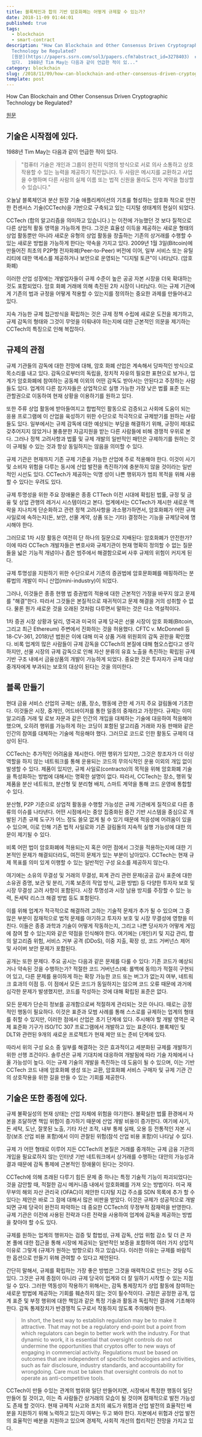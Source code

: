 ```yaml
---
title: 블록체인과 합의 기반 암호화폐는 어떻게 규제할 수 있는가?
date: 2018-11-09 01:44:01
published: true
tags:
  - blockchain
  - smart-contract
description: "How Can Blockchain and Other Consensus Driven Cryptographic
  Technology be Regulated?
  [원문](https://papers.ssrn.com/sol3/papers.cfm?abstract_id=3278403)  ## 기술은 시작점에
  있다.  1988년 Tim May는 다음과 같이 언급한 적이 있..."
category: blockchain
slug: /2018/11/09/how-can-blockchain-and-other-consensus-driven-cryptographic-technology-be-regulated/
template: post
---
```

How Can Blockchain and Other Consensus Driven Cryptographic Technology be Regulated?

[원문](https://papers.ssrn.com/sol3/papers.cfm?abstract_id=3278403)

## 기술은 시작점에 있다.

1988년 Tim May는 다음과 같이 언급한 적이 있다. 

> "컴퓨터 기술은 개인과 그룹이 완전히 익명의 방식으로 서로 의사 소통하고 상호 작용할 수 있는 능력을 제공하기 직전입니다. 두 사람은 메시지를 교환하고 사업을 수행하며 다른 사람의 실제 이름 또는 법적 신원을 몰라도 전자 계약을 협상할 수 있습니다."
 
오늘날 블록체인과 분산 원장 기술 애플리케이션의 기초를 형성하는 암호화 적으로 안전한 컨센서스 기술(CCTech)을 기반으로 구축되고 있는 디지털 생태계의 현실이 되었다.

CCTech (합의 알고리즘을 의미하고 있습니다.) 는 이전에 가능했던 것 보다 질적으로 다른 상업적 활동 영역을 가능하게 한다. 그것은 효율성 이득을 제공하는 새로운 형태의 상업 활동뿐만 아니라 새로운 유형의 상업 활동을 창출하는 기존의 상거래를 수행할 수 있는 새로운 방법을 가능하게 한다는 약속을 가지고 있다. 2009년 1월 3일(Bitcoin)에 만들어진 최초의 P2P형 전자화폐(Peer-to-Peer) 버전에 이어, 일부 서비스 또는 유틸리티에 대한 액세스를 제공하거나 보안으로 운영되는 "디지털 토큰"이 나타났다. (암호화폐)

이러한 산업 성장에는 개발업자들이 규제 수준이 높은 공공 자본 시장을 더욱 확대하는 것도 포함되었다. 암호 화폐 거래에 의해 촉진된 2차 시장이 나타났다. 이는 규제 기관에게 기존의 법과 규정을 어떻게 적용할 수 있는지를 정의하는 중요한 과제를 만들어내고 있다.

지속 가능한 규제 접근방식을 확립하는 것은 규제 정책 수립에 새로운 도전을 제기하고, 규제 감독의 형태와 그것이 무엇을 이뤄내야 하는지에 대한 근본적인 의문을 제기하는 CCTech의 특징으로 인해 복잡하다.

## 규제의 관점

규제 기관들의 감독에 대한 전망에 대해, 암호 화폐 산업은 계속해서 당파적인 방식으로 목소리를 내고 있다. 감독으로부터의 독립을, 정치적 자유의 필요한 표현으로 보거나, 업계가 암호화폐에 참여하는 공동체 이외의 어떤 감독도 받아서는 안된다고 주장하는 사람들도 있다. 업계의 다른 참가자들은 상업적으로 실행 가능한 가장 낮은 법률 표준 또는 관할권으로 이동하여 현재 상황을 이용하기를 원하고 있다.

또한 주류 상업 활동에 받아들여지고 합법적인 활동으로 검증되고 사회에 도움이 되는 응용 프로그램에 이 산업을 육성하기 위한 수단으로 적극적으로 규제받기를 원하는 사람들도 있다. 일부에서는 규제 감독에 대한 예상되는 부담을 해결하기 위해, 규정이 제대로 갖추어지지 않았거나 불충분한 자금지원을 받는 다른 사람들에 비해 경쟁적 우위로 본다. 그러나 정책 고려사항과 법률 및 규제 개발의 일반적인 패턴은 규제하기를 원하는 것이 규제될 수 있는 것과 항상 동일하지는 않음을 의미할 수 있다.

규제 기관은 현재까지 기존 규제 기준을 가능한 산업에 주로 적용해야 한다. 이것이 사기 및 소비자 위험을 다루는 동시에 산업 발전을 촉진하기에 충분하지 않을 것이라는 일반적인 시선도 있다. CCTech가 제공하는 익명 성이 나쁜 행위자가 범죄 목적을 위해 사용할 수 있다는 우려도 있다.

규제 투명성을 위한 주요 장애물은 종종 CTTech 이전 시대에 확립된 법률, 규정 및 금융 및 상업 관행의 레거시 시스템이라고 본다. 업계에서는 CCTech가 제시한 새로운 맥락을 지나치게 단순화하고 관련 정책 고려사항을 과소평가하면서, 암호화폐가 어떤 규제 사일로에 속하는지(돈, 보안, 선물 계약, 상품 또는 기타) 결정하는 기능을 규제당국에 명시해야 한다.

그러므로 1차 시장 활동은 여전히 단 하나의 질문으로 지배된다: 암호화폐가 안전한가? 이에 따라 CCTech 개발자들은 변호사와 규제기관이 현재 명확히 정의할 수 없는 질문들을 넓은 기능적 개념이나 좁은 범주에서 해결함으로써 사후 규제의 위험이 커지게 된다.

규제 투명성을 지원하기 위한 수단으로서 기존의 증권법에 암호문화폐를 매핑하려는 분류법의 개발이 미니 산업(mini-industry)이 되었다.

그러나, 이것들은 종종 현행 법 증권법의 적용에 대한 근본적인 가정을 바꾸지 않고 문제를 "해결"한다. 따라서 그것들은 본질적으로 재귀적이고 문제 해결을 거의 성취할 수 없다. 물론 뭔가 새로운 것을 오래된 것처럼 다루면서 말하는 것은 다소 역설적이다.

1차 증권 시장 상황과 달리, 영국과 미국의 규제 당국은 선물 시장이 암호 화폐(Bitcoin, 그리고 최근 Ethereum) 주변에서 진화하는 것을 허용했다. CFTC v. McDonnell 등 18-CV-361, 2018)년 법원은 이에 대해 미국 상품 거래 위원회의 감독 권한을 확인했다. 비록 업계의 많은 사람들이 규제 감독을 CCTech의 본질에 대해 혐오스럽다고 생각하지만, 선물 시장의 규제 감독으로 인해 자산 분류의 유효 노출을 촉진하는 확립된 규제 기반 구조 내에서 금융상품의 개발이 가능하게 되었다. 중요한 것은 투자자가 규제 대상 중개자에게 부과되는 보호의 대상이 된다는 것을 의미한다.

## 블록 만들기

현대 금융 서비스 산업의 규제는 상품, 장소, 행동에 관한 세 가지 주요 걸림돌에 기초한다. 이것들은 시장, 중개인, 어드바이저를 통한 일종의 중재라고 가정한다. 규제는 이미 알고리즘 거래 및 로보 자문과 같은 인간의 개입을 대체하는 기술에 대응하여 적응해야했으며, 오히려 행위를 가능하게 하는 코딩이 포함된 알고리즘 거래와 자동 판매와 같은 인간의 참여를 대체하는 기술에 적응해야 했다. 그러므로 코드로 인한 활동도 규제의 대상이 된다.

CCTech는 추가적인 어려움을 제시한다. 어떤 행위가 있지만, 그것은 창조자가 더 이상 역할을 하지 않는 네트워크를 통해 운용되는 코드의 무의식적인 운용 이외의 개입 없이 발생할 수 있다. 제품이 있지만, 규제 사일로(contracto)의 목적을 위해 암호화폐 기술을 특성화하는 방법에 대해서는 명확한 설명이 없다. 따라서, CCTech는 장소, 행위 및 제품을 분산 네트워크, 분산형 및 분리형 배치, 스마트 계약을 통해 코드 운영에 통합할 수 있다.

분산형, P2P 기준으로 상업적 활동을 수행할 가능성은 규제 기관에게 질적으로 다른 종류의 이슈를 나타낸다. 어떤 시점에서는 중앙 집중화된 중간 기반 시스템을 중심으로 개발된 기존 규제 도구가 어느 정도 쓸모 없게 될 수 있기 때문에 적응성에 어려움이 있을 수 있으며, 이로 인해 기존 법적 사일로와 기존 걸림돌의 지속적 실행 가능성에 대한 의문이 제기될 수 있다.

비록 어떤 법이 암호화폐에 적용되는지 혹은 어떤 점에서 그것을 적용하는지에 대한 기본적인 문제가 해결되더라도, 여전히 문제가 있는 부분이 남아있다. CCTech는 현재 규제 목표를 의미 있게 이행할 수 있는 일반적인 구성 요소를 제공하지 않는다.

여기에는 소유의 무결성 및 거래의 무결성, 회계 관리 관련 문제(공공 감사 표준에 대한 소유권 증명, 보관 및 분리, 기록 보존의 작업 방식, 교환 방법) 등 다양한 투자자 보호 및 시장 무결성 고려 사항이 포함된다. 시장 투명성과 시장 남용 방지를 주장할 수 있는 능력, 돈세탁 리스크 해결 방법 등도 포함된다.

이를 위해 업계가 적극적으로 해결하려 고하는 기술적 문제가 추가 될 수 있으며 그 중 많은 부분이 잠재적으로 법적 문제를 야기하고 투자자 보호 및 시장 무결성에 영향을 미친다. 이들은 종종 과학과 기술이 어떻게 작동하는지, 그리고 나쁜 당사자가 어떻게 게임에 참여 할 수 있는지와 같은 약점을 인식해야 한다. 여기에는 (개인)키 및 지갑 관리, 합의 알고리즘 위험, 서비스 거부 공격 (DDoS), 이중 지출, 확장 성, 코드 거버넌스 제어 및 사이버 보안 문제가 포함된다.

공개는 또한 문제다. 주요 공시는 다음과 같은 문제를 다룰 수 있다: 기존 코드가 예상되거나 약속된 것을 수행하는가? 적절한 코드 거버넌스(예: 롤백에 동의)가 적절히 구현되어 있고, 다른 문제를 용이하게 하는 확장 가능한 코드 또는 버그가 없는지 여부, 네트워크 효과의 이점 등. 이 점에서 모든 코드가 동일하지는 않으며 코드 오류 때문에 과거에 심각한 문제가 발생했지만, 코드를 작성하는 것에 대해 확립된 표준은 없다.

모든 문제가 단순히 정보를 공개함으로써 적절하게 관리되는 것은 아니다. 때로는 긍정적인 행동이 필요하다. 이것은 표준과 모범 사례를 통해 스스로를 규제하는 업계의 형태를 취할 수 있지만, 이러한 점에서 산업은 초기 단계에 있다. 주시해야 할 개발 영역은 국제 표준화 기구가 ISO/TC 307 프로그램에서 개발하고 있는 표준이다. 블록체인 및 DLT와 관련된 9개의 새로운 프로젝트가 현재 제안 또는 준비 단계에 있다.

따라서 위의 구성 요소 중 일부를 해결하는 것은 효과적이고 세분화된 규제를 개발하기 위한 선행 조건이다. 솔루션은 규제 기대치에 대응하여 개발됨에 따라 기술 자체에서 나올 가능성이 높다. 이는 규제 기술의 개발을 촉진하는 데 도움이 될 수 있으며, 이는 기반 CCTech 코드 내에 암호화폐 생성 또는 교환, 암호화폐 서비스 구매자 및 규제 기관 간의 상호작용을 위한 길을 만들 수 있는 기회를 제공한다.

## 기술은 또한 종점에 있다.

규제 불확실성의 현재 상태는 산업 자체에 위험을 야기한다. 불확실한 법률 환경에서 자본을 조달하면 책임 위험이 증가하기 때문에 산업 개발 비용이 증가한다. 여기에 사기, 돈 세탁, 도난, 잘못된 노출, 기타 자산 조작, 내부 통제 실패, 오용 등 전통적인 자본 시장(보조 산업 비용 포함)에서 이미 관찰된 위험(참석 산업 비용 포함)이 나타날 수 있다.

규제 가 어떤 형태로 이루어 지든 CCTech의 본질은 거래를 중개하는 규제 금융 기관의 개입을 필요로하지 않는 인터넷 기반 네트워크에서 상거래를 수행하는 대안의 가능성과 결과 때문에 감독 통제에 근본적인 장애물이 된다는 것이다.

CCTech에 의해 초래된 다루기 힘든 문제 중 하나는 특정 기술적 기능이 파괴되었다는 것을 감안할 때, 적절한 감시 메커니즘 내에서 암호화폐를 가져 오는 방법이다. 미국 재무부의 해외 자산 관리국 (OFAC)이 제안한 디지털 지갑 주소를 SDN 목록에 추가 할 수 있다는 제안은 바로 그 점에 대해서 많은 비판을 받았다. 이것은 규제가 성공적으로 개발되면 규제 당국이 완전히 파악하는 데 중요한 CCTech의 무정부적 잠재력을 반영한다. 규제 기관은 이전에 사용된 전략과 다른 전략을 사용하여 업계에 감독을 제공하는 방법을 찾아야 할 수도 있다.

규제를 원하는 업계의 행위자는 검증 및 합법성, 규제 감독, 산업 위험 감소 및 더 큰 자본 풀에 대한 접근을 통해 시장에 제공되는 일반적인 보증을 포함하여 여러 가지 상업적 이유로 그렇게 (규제가 원하는 방향으로) 하고 있습니다. 이러한 이유는 규제를 바람직한 옵션으로 만들기 위해 관여할 수 있다고 제안된다.

간단히 말해서, 규제를 확립하는 가장 좋은 방법은 그것을 매력적으로 만드는 것일 수도 있다. 그것은 규제 종점이 아니라 규제 당국이 업계와 더 잘 일하기 시작할 수 있는 지점일 수 있다. 그러한 역동성이 작용하기 위해서는, 감독 통제장치가 상업 활동에 참여하는 새로운 방법에 제공하는 기회를 훼손하지 않는 것이 필수적이다. 규정은 공정한 공개, 업계 표준 및 부정 행위에 대한 책임과 같은 특정 기술과 활동과 독립적인 결과에 기초해야 한다. 감독 통제장치가 반경쟁적 도구로서 작동하지 않도록 주의해야 한다.

> In short, the best way to establish regulation may be to make it attractive. That may not be a regulatory end-point but a point from which regulators can begin to better work with the industry. For that dynamic to work, it is essential that oversight controls do not undermine the opportunities that cryptos offer to new ways of engaging in commercial activity. Regulations must be based on outcomes that are independent of specific technologies and activities, such as fair disclosure, industry standards, and accountability for wrongdoing. Care must be taken that oversight controls do not to operate as anti-competitive tools.

CCTech이 만들 수있는 관계의 범위와 일단 만들어지면, 시장에서 특정한 행동이 일단 만들어 질 것이고, 이는 즉 사람들간 상거래의 모습이 될 것이며 잠재적으로 발전 가능성도 존재 할 것이다. 현재 규제적 사고와 조치의 궤도가 위험과 산업 발전의 효율적인 배분을 지원하기 위해 노력하고 있는지 여부는 두고 봐야 한다. 자본에서 위험과 산업 발전의 효율적인 배분을 지원하고 있으며 경제적, 사회적 개선의 합리적인 전망을 가지고 있다.
